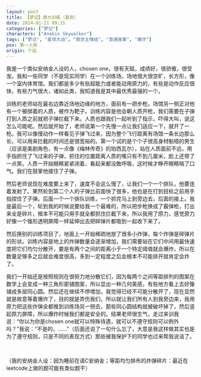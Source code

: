 ```yaml
---
layout: post
title: 【梦记】原力训练（喜欢）
date: 2024-01-21 09:15
categories: ["梦记"]
characters: ["Anakin Skywalker"]
tags: ["梦记", "星球大战", "救世主情结", "普通故事", "爆炸"]
pov: 第一人称
origin: 个站
---
```


我是一个类似安纳金人设的人，chosen one，很有天赋，成绩好，很骄傲，很受宠。我和一些同学（不是现实同学）在一个训练场，场地很大很空旷，长方形，像一个室内体育馆。我们都是多少有些超能力或者能动用原力的，有些是动作反应很快，有些力气很大，诸如此类，我知道我是其中最优秀最强的一个。

训练的老师站在最右边靠近场地边缘的地方，面前有一把步枪。场馆另一侧正对他有一个被绑着的人质，被作为靶子。训练内容是他会朝人质开枪，我们需要在子弹打到人质之前就把子弹拦截下来。人质也跟我们一起听到了指示，吓得大叫，说这怎么可能呢。然后就开始了，老师说第一个先慢一点让我们适应一下，就开了一枪。我可以像慢动作一样看见子弹飞过来，因为整个飞行距离有场馆一条长边那么长，可以用来拦截的时间还是很宽裕的。第一个试的是个个子很高身材魁梧的男生（应该是美剧角色，有一点像《梅林传奇》的珀西瓦尔），站在人质面前不远，用手指抓住了飞过来的子弹，抓住的位置距离人质的嘴只有不到几厘米，脸上还带了一点笑。人质一开始眼睛紧紧闭着，看起来都没敢呼吸，这时候才睁开眼睛喘了口气。我们在鼓掌他接住了子弹。

然后老师说现在难度要上来了，速度不会这么慢了，让我们一个一个排队，他要连着发射了。果然轮到第二个人的子弹比前面快了很多，他也是在打到目标之前用手指捏住了子弹。后面一个一个排队训练，一个抓完马上到旁边去，后面的接上。我是最后一个，轮到我的时候说要给我一个最难的，所以把步枪换成了霰弹枪，打出来全是碎片，根本不可能只用手就全都抓住拦截下来，所以我用了原力，感觉原力好像一个锥形透明屏障一样延伸出去把碎弹片都吸到一起收下来了。

然后换别的训练项目了，地面上一开始稀疏地放了很多小炸弹，每个炸弹是碎弹片的形状。训练内容是地上的炸弹数量会逐渐增加，我们需要站在它们中间用最快速度把它们均匀分散开，要是有两个之间的距离小于一个特定阈值就会爆炸，所以在数量足够多之后就会难度很高，多到一定程度之后会根本不可能排开就肯定会炸了。

我们一开始还是按照规则在很努力地分散它们，因为每两个之间等距排列的图案在数学上会变成一种三角形密铺图案，所以显出一种几何美感，有些地方看上去好像铺成多层同心圆。然后还在继续不停增加，我觉得已经不可能分散开了，现在显然就是故意等着爆炸了，目的就是弄伤我们，所以就让我们所有人到我旁边来，我用原力把这些炸弹全都推到训练场另一侧去，那些同心圆结构就被破坏掉了，然后竖起原力屏障，所以爆炸时候我们都是安全的。结果老师很生气，走过来训我说：“你以为你是chosen one就可以特殊待遇，就可以不遵守规则可以例外吗？”我说：“不是的，……”（后面还说了一句什么忘了，大意是我这样做其实也是为了遵守规则，只是不同的表现方式）那些被我保护下的同学也过来帮我说话了。

<br>

（我的安纳金人设：因为睡前在语C安纳金；等距均匀排布的炸弹碎片：最近在leetcode上做的题可能有类似题干）

